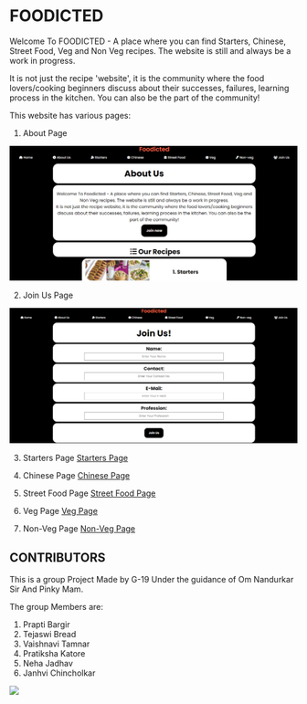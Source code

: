 # FOODICTED
Welcome To FOODICTED - A place where you can find Starters, Chinese, Street Food, Veg and Non Veg recipes. The website is still and always be a work in progress.

It is not just the recipe 'website', it is the community where the food lovers/cooking beginners discuss about their successes, failures, learning process in the kitchen. You can also be the part of the community!

This website has various pages:

1. About Page

![About Page](../images/readme/About%20Us%20Page.png)

2. Join Us Page

![Join Us Page](../images/readme/Join%20Us.png)

3. Starters Page [Starters Page](starters.html)

4. Chinese Page [Chinese Page](chinese.html)

5. Street Food Page [Street Food Page](street-food.html)

6. Veg Page [Veg Page](veg.html)

7. Non-Veg Page [Non-Veg Page](Non%20veg.html)

## CONTRIBUTORS
This is a group Project Made by G-19 Under the guidance of Om Nandurkar Sir And Pinky Mam.

The group Members are:
1. Prapti Bargir
2. Tejaswi Bread
3. Vaishnavi Tamnar
4. Pratiksha Katore
5. Neha Jadhav
6. Janhvi Chincholkar

<a href="https://github.com/Tejaswiberad20/food_recepies_project1_group_19_icp7.0/graphs/contributors">
  <img src="https://contrib.rocks/image?repo=Tejaswiberad20/food_recepies_project1_group_19_icp7.0" />
</a>




